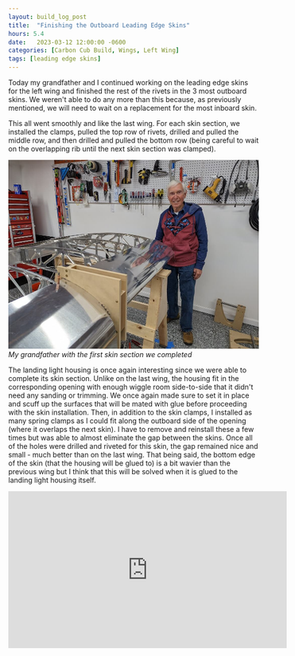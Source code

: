 ```yaml
---
layout: build_log_post
title:  "Finishing the Outboard Leading Edge Skins"
hours: 5.4
date:   2023-03-12 12:00:00 -0600
categories: [Carbon Cub Build, Wings, Left Wing]
tags: [leading edge skins]
---
```


Today my grandfather and I continued working on the leading edge skins for the left wing and finished the rest of the rivets in the 3 most outboard skins. We weren't able to do any more than this because, as previously mentioned, we will need to wait on a replacement for the most inboard skin.

This all went smoothly and like the last wing. For each skin section, we installed the clamps, pulled the top row of rivets, drilled and pulled the middle row, and then drilled and pulled the bottom row (being careful to wait on the overlapping rib until the next skin section was clamped).

![Desktop View](/assets/img/posts/2023/2023-03-12-finishing-outboard-leading-edge-skins/finished_skin.jpg)
_My grandfather with the first skin section we completed_

The landing light housing is once again interesting since we were able to complete its skin section. Unlike on the last wing, the housing fit in the corresponding opening with enough wiggle room side-to-side that it didn't need any sanding or trimming. We once again made sure to set it in place and scuff up the surfaces that will be mated with glue before proceeding with the skin installation. Then, in addition to the skin clamps, I installed as many spring clamps as I could fit along the outboard side of the opening (where it overlaps the next skin). I have to remove and reinstall these a few times but was able to almost eliminate the gap between the skins. Once all of the holes were drilled and riveted for this skin, the gap remained nice and small - much better than on the last wing. That being said, the bottom edge of the skin (that the housing will be glued to) is a bit wavier than the previous wing but I think that this will be solved when it is glued to the landing light housing itself. 

<iframe width="560" height="315" src="https://www.youtube.com/embed/UPhdkY-D9bA" title="YouTube video player" frameborder="0" allow="accelerometer; autoplay; clipboard-write; encrypted-media; gyroscope; picture-in-picture; web-share" allowfullscreen></iframe>

[^section-49-ref]: Wing Manual (EX-2/EX-3) CK-KM301 Rev B, Section 49